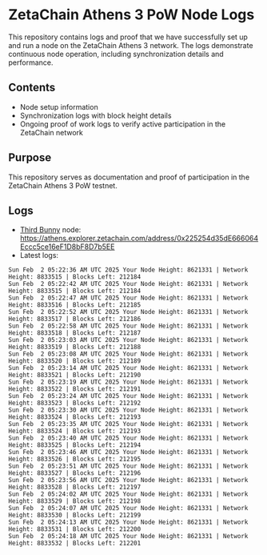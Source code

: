 # ZetaChain Athens 3 PoW Node Logs
This repository contains logs and proof that we have successfully set up and run a node on the ZetaChain Athens 3 network. The logs demonstrate continuous node operation, including synchronization details and performance.

## Contents
- Node setup information
- Synchronization logs with block height details
- Ongoing proof of work logs to verify active participation in the ZetaChain network

## Purpose
This repository serves as documentation and proof of participation in the ZetaChain Athens 3 PoW testnet.

## Logs

- [Third Bunny](https://thirdbunny.xyz/) node: https://athens.explorer.zetachain.com/address/0x225254d35dE666064Eccc5ce16eF1D8bF8D7b5EE
- Latest logs:
```
Sun Feb  2 05:22:36 AM UTC 2025 Your Node Height: 8621331 | Network Height: 8833515 | Blocks Left: 212184
Sun Feb  2 05:22:42 AM UTC 2025 Your Node Height: 8621331 | Network Height: 8833515 | Blocks Left: 212184
Sun Feb  2 05:22:47 AM UTC 2025 Your Node Height: 8621331 | Network Height: 8833516 | Blocks Left: 212185
Sun Feb  2 05:22:52 AM UTC 2025 Your Node Height: 8621331 | Network Height: 8833517 | Blocks Left: 212186
Sun Feb  2 05:22:58 AM UTC 2025 Your Node Height: 8621331 | Network Height: 8833518 | Blocks Left: 212187
Sun Feb  2 05:23:03 AM UTC 2025 Your Node Height: 8621331 | Network Height: 8833519 | Blocks Left: 212188
Sun Feb  2 05:23:08 AM UTC 2025 Your Node Height: 8621331 | Network Height: 8833520 | Blocks Left: 212189
Sun Feb  2 05:23:14 AM UTC 2025 Your Node Height: 8621331 | Network Height: 8833521 | Blocks Left: 212190
Sun Feb  2 05:23:19 AM UTC 2025 Your Node Height: 8621331 | Network Height: 8833522 | Blocks Left: 212191
Sun Feb  2 05:23:24 AM UTC 2025 Your Node Height: 8621331 | Network Height: 8833523 | Blocks Left: 212192
Sun Feb  2 05:23:30 AM UTC 2025 Your Node Height: 8621331 | Network Height: 8833524 | Blocks Left: 212193
Sun Feb  2 05:23:35 AM UTC 2025 Your Node Height: 8621331 | Network Height: 8833524 | Blocks Left: 212193
Sun Feb  2 05:23:40 AM UTC 2025 Your Node Height: 8621331 | Network Height: 8833525 | Blocks Left: 212194
Sun Feb  2 05:23:46 AM UTC 2025 Your Node Height: 8621331 | Network Height: 8833526 | Blocks Left: 212195
Sun Feb  2 05:23:51 AM UTC 2025 Your Node Height: 8621331 | Network Height: 8833527 | Blocks Left: 212196
Sun Feb  2 05:23:56 AM UTC 2025 Your Node Height: 8621331 | Network Height: 8833528 | Blocks Left: 212197
Sun Feb  2 05:24:02 AM UTC 2025 Your Node Height: 8621331 | Network Height: 8833529 | Blocks Left: 212198
Sun Feb  2 05:24:07 AM UTC 2025 Your Node Height: 8621331 | Network Height: 8833530 | Blocks Left: 212199
Sun Feb  2 05:24:13 AM UTC 2025 Your Node Height: 8621331 | Network Height: 8833531 | Blocks Left: 212200
Sun Feb  2 05:24:18 AM UTC 2025 Your Node Height: 8621331 | Network Height: 8833532 | Blocks Left: 212201
```
